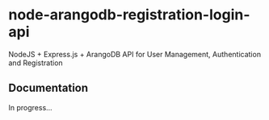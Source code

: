 # node-arangodb-registration-login-api

NodeJS + Express.js + ArangoDB API for User Management, Authentication and Registration

## Documentation

In progress...
